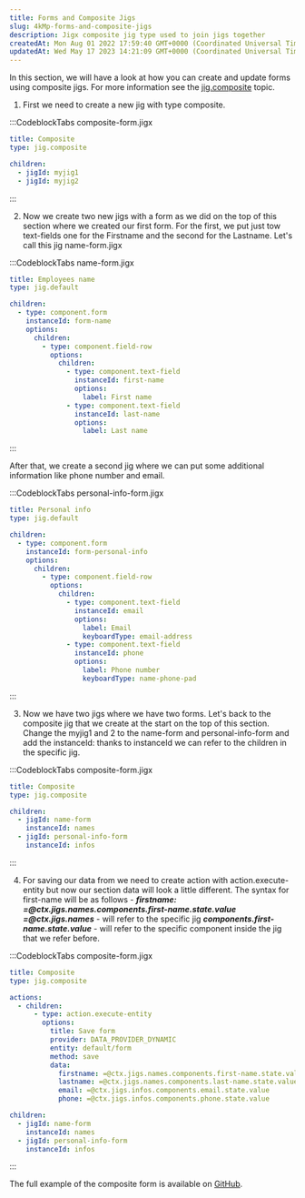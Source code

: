 ```yaml
---
title: Forms and Composite Jigs
slug: 4kMp-forms-and-composite-jigs
description: Jigx composite jig type used to join jigs together
createdAt: Mon Aug 01 2022 17:59:40 GMT+0000 (Coordinated Universal Time)
updatedAt: Wed May 17 2023 14:21:09 GMT+0000 (Coordinated Universal Time)
---
```


In this section, we will have a look at how you can create and update forms using composite jigs. For more information see the [jig.composite]() topic.

1. First we need to create a new jig with type composite.

:::CodeblockTabs
composite-form.jigx

```yaml
title: Composite
type: jig.composite

children:
  - jigId: myjig1
  - jigId: myjig2
```
:::

2. Now we create two new jigs with a form as we did on the top of this section where we created our first form. For the first, we put just tow text-fields one for the Firstname and the second for the Lastname. Let's call this jig name-form.jigx

:::CodeblockTabs
name-form.jigx

```yaml
title: Employees name
type: jig.default

children:
  - type: component.form
    instanceId: form-name
    options:
      children:
        - type: component.field-row
          options:
            children:
              - type: component.text-field
                instanceId: first-name
                options:
                  label: First name
              - type: component.text-field
                instanceId: last-name
                options:
                  label: Last name
```
:::

After that, we create a second jig where we can put some additional information like phone number and email.

:::CodeblockTabs
personal-info-form.jigx

```yaml
title: Personal info
type: jig.default

children:
  - type: component.form
    instanceId: form-personal-info
    options:
      children:
        - type: component.field-row
          options:
            children:
              - type: component.text-field
                instanceId: email
                options:
                  label: Email
                  keyboardType: email-address
              - type: component.text-field
                instanceId: phone
                options:
                  label: Phone number
                  keyboardType: name-phone-pad
```
:::

3. Now we have two jigs where we have two forms. Let's back to the composite jig that we create at the start on the top of this section. Change the myjig1 and 2 to the name-form and personal-info-form and add the instanceId: thanks to instanceId we can refer to the children in the specific jig.

:::CodeblockTabs
composite-form.jigx

```yaml
title: Composite
type: jig.composite

children:
  - jigId: name-form
    instanceId: names
  - jigId: personal-info-form
    instanceId: infos
```
:::

4. For saving our data from we need to create action with action.execute-entity but now our section data will look a little different. The syntax for first-name will be as follows -
***firstname: =@ctx.jigs.names.components.first-name.state.value***
***=@ctx.jigs.names*** - will refer to the specific jig
***components.first-name.state.value*** - will refer to the specific component inside the jig that we refer before.

:::CodeblockTabs
composite-form.jigx

```yaml
title: Composite
type: jig.composite

actions:
  - children:
      - type: action.execute-entity
        options:
          title: Save form
          provider: DATA_PROVIDER_DYNAMIC
          entity: default/form
          method: save
          data: 
            firstname: =@ctx.jigs.names.components.first-name.state.value
            lastname: =@ctx.jigs.names.components.last-name.state.value
            email: =@ctx.jigs.infos.components.email.state.value
            phone: =@ctx.jigs.infos.components.phone.state.value

children:
  - jigId: name-form
    instanceId: names
  - jigId: personal-info-form
    instanceId: infos
```
:::

The full example of the composite form is available on <a href="https://github.com/jigx-com/jigx-samples/tree/main/quickstart/jigx-samples/jigs/components/form/composite-form" target="_blank">GitHub</a>.
